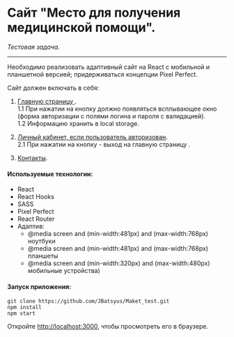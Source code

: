 # Сайт "Место для получения медицинской помощи".

_Тестовая задача_.

---

Необходимо реализовать адаптивный сайт на React с мобильной и планшетной версией; придерживаться концепции Pixel Perfect.

Сайт должен включать в себя:


1. <ins>Главную страницу </ins>. <br>
   1.1 При нажатии на кнопку должно появляться всплывающее окно (форма авторизации с полями логина и пароля с валидацией).<br>
   1.2 Информацию хранить в local storage.<br>

2. <ins>Личный кабинет, если пользователь авторизован</ins>.<br>
   2.1 При нажатии на кнопку - выход на главную страницу .<br>

3. <ins>Контакты</ins>.<br>
  


<!-- ![gif]() -->

#### Используемые технологии:

- React
- React Hooks
- SASS
- Pixel Perfect
- React Router
- Адаптив: 
  * @media screen and (min-width:481px) and (max-width:768px)
ноутбуки
  * @media screen and (min-width:481px) and (max-width:768px)
планшеты
  * @media screen and (min-width:320px) and (max-width:480px)
мобильные устройства)


#### Запуск приложения:

```
git clone https://github.com/JBatsyus/Maket_test.git
npm install
npm start
```

Откройте [http://localhost:3000](http://localhost:3000), чтобы просмотреть его в браузере.

